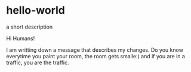 # hello-world
a short description

Hi Humans!

I am writting down a message that describes my changes. Do you know everytime you paint your room, the room gets smalle:) and if you are in a traffic, you are the traffic. 
